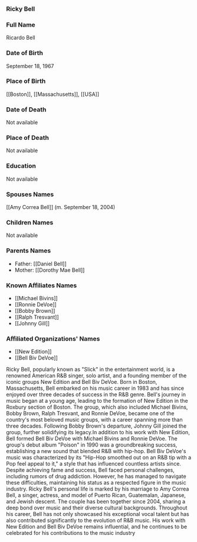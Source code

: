 ### Ricky Bell

### Full Name

Ricardo Bell

### Date of Birth

September 18, 1967

### Place of Birth

[[Boston]], [[Massachusetts]], [[USA]]

### Date of Death

Not available

### Place of Death

Not available

### Education

Not available

### Spouses Names

[[Amy Correa Bell]] (m. September 18, 2004)

### Children Names

Not available

### Parents Names

- Father: [[Daniel Bell]]
- Mother: [[Dorothy Mae Bell]]

### Known Affiliates Names

- [[Michael Bivins]]
- [[Ronnie DeVoe]]
- [[Bobby Brown]]
- [[Ralph Tresvant]]
- [[Johnny Gill]]

### Affiliated Organizations' Names

- [[New Edition]]
- [[Bell Biv DeVoe]]

Ricky Bell, popularly known as "Slick" in the entertainment world, is a renowned American R&B singer, solo artist, and a founding member of the iconic groups New Edition and Bell Biv DeVoe. Born in Boston, Massachusetts, Bell embarked on his music career in 1983 and has since enjoyed over three decades of success in the R&B genre. Bell's journey in music began at a young age, leading to the formation of New Edition in the Roxbury section of Boston. The group, which also included Michael Bivins, Bobby Brown, Ralph Tresvant, and Ronnie DeVoe, became one of the country's most beloved music groups, with a career spanning more than three decades. Following Bobby Brown's departure, Johnny Gill joined the group, further solidifying its legacy.In addition to his work with New Edition, Bell formed Bell Biv DeVoe with Michael Bivins and Ronnie DeVoe. The group's debut album "Poison" in 1990 was a groundbreaking success, establishing a new sound that blended R&B with hip-hop. Bell Biv DeVoe's music was characterized by its "Hip-Hop smoothed out on an R&B tip with a Pop feel appeal to it," a style that has influenced countless artists since. Despite achieving fame and success, Bell faced personal challenges, including rumors of drug addiction. However, he has managed to navigate these difficulties, maintaining his status as a respected figure in the music industry. Ricky Bell's personal life is marked by his marriage to Amy Correa Bell, a singer, actress, and model of Puerto Rican, Guatemalan, Japanese, and Jewish descent. The couple has been together since 2004, sharing a deep bond over music and their diverse cultural backgrounds. Throughout his career, Bell has not only showcased his exceptional vocal talent but has also contributed significantly to the evolution of R&B music. His work with New Edition and Bell Biv DeVoe remains influential, and he continues to be celebrated for his contributions to the music industry